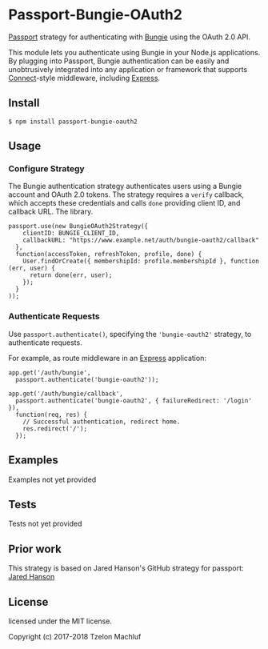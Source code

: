 # Passport-Bungie-OAuth2
[Passport](http://passportjs.org/) strategy for authenticating with [Bungie](https://bungie.net/)
using the OAuth 2.0 API.

This module lets you authenticate using Bungie in your Node.js applications.
By plugging into Passport, Bungie authentication can be easily and
unobtrusively integrated into any application or framework that supports
[Connect](http://www.senchalabs.org/connect/)-style middleware, including
[Express](http://expressjs.com/).

## Install
    $ npm install passport-bungie-oauth2

## Usage
### Configure Strategy

The Bungie authentication strategy authenticates users using a Bungie account
and OAuth 2.0 tokens.  The strategy requires a `verify` callback, which accepts
these credentials and calls `done` providing client ID, and callback URL. The library.

    passport.use(new BungieOAuth2Strategy({
        clientID: BUNGIE_CLIENT_ID,
        callbackURL: "https://www.example.net/auth/bungie-oauth2/callback"
      },
      function(accessToken, refreshToken, profile, done) {
        User.findOrCreate({ membershipId: profile.membershipId }, function (err, user) {
          return done(err, user);
        });
      }
    ));

### Authenticate Requests
Use `passport.authenticate()`, specifying the `'bungie-oauth2'` strategy, to
authenticate requests.

For example, as route middleware in an [Express](http://expressjs.com/)
application:

    app.get('/auth/bungie',
      passport.authenticate('bungie-oauth2'));

    app.get('/auth/bungie/callback', 
      passport.authenticate('bungie-oauth2', { failureRedirect: '/login' }),
      function(req, res) {
        // Successful authentication, redirect home.
        res.redirect('/');
      });

## Examples
Examples not yet provided

## Tests
Tests not yet provided


## Prior work
This strategy is based on Jared Hanson's GitHub strategy for passport: [Jared Hanson](http://github.com/jaredhanson)

## License
licensed under the MIT license.

Copyright (c) 2017-2018 Tzelon Machluf
